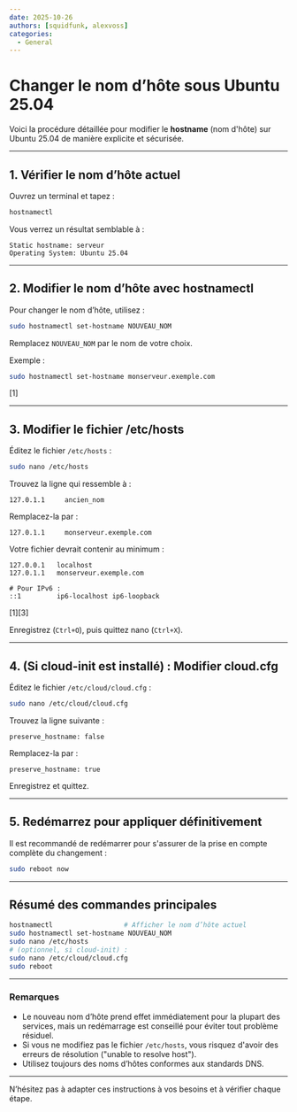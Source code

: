 ```yaml
---
date: 2025-10-26
authors: [squidfunk, alexvoss]
categories:
  - General
---
```


# Changer le nom d’hôte sous Ubuntu 25.04

Voici la procédure détaillée pour modifier le **hostname** (nom d'hôte) sur Ubuntu 25.04 de manière explicite et sécurisée.

---

<!-- more -->

## 1. Vérifier le nom d’hôte actuel

Ouvrez un terminal et tapez :

```bash
hostnamectl
```

Vous verrez un résultat semblable à :

```
Static hostname: serveur
Operating System: Ubuntu 25.04
```

---

## 2. Modifier le nom d’hôte avec hostnamectl

Pour changer le nom d’hôte, utilisez :

```bash
sudo hostnamectl set-hostname NOUVEAU_NOM
```

Remplacez `NOUVEAU_NOM` par le nom de votre choix.

Exemple :

```bash
sudo hostnamectl set-hostname monserveur.exemple.com
```
[1]

---

## 3. Modifier le fichier /etc/hosts

Éditez le fichier `/etc/hosts` :

```bash
sudo nano /etc/hosts
```

Trouvez la ligne qui ressemble à :

```
127.0.1.1     ancien_nom
```

Remplacez-la par :

```
127.0.1.1     monserveur.exemple.com
```

Votre fichier devrait contenir au minimum :

```
127.0.0.1   localhost
127.0.1.1   monserveur.exemple.com

# Pour IPv6 :
::1         ip6-localhost ip6-loopback
```
[1][3]

Enregistrez (`Ctrl+O`), puis quittez nano (`Ctrl+X`).

---

## 4. (Si cloud-init est installé) : Modifier cloud.cfg

Éditez le fichier `/etc/cloud/cloud.cfg` :

```bash
sudo nano /etc/cloud/cloud.cfg
```

Trouvez la ligne suivante :

```
preserve_hostname: false
```

Remplacez-la par :

```
preserve_hostname: true
```
Enregistrez et quittez.

---

## 5. Redémarrez pour appliquer définitivement

Il est recommandé de redémarrer pour s'assurer de la prise en compte complète du changement :

```bash
sudo reboot now
```

---

## Résumé des commandes principales

```bash
hostnamectl                  # Afficher le nom d’hôte actuel
sudo hostnamectl set-hostname NOUVEAU_NOM
sudo nano /etc/hosts
# (optionnel, si cloud-init) :
sudo nano /etc/cloud/cloud.cfg
sudo reboot
```

---

### Remarques

- Le nouveau nom d’hôte prend effet immédiatement pour la plupart des services, mais un redémarrage est conseillé pour éviter tout problème résiduel.
- Si vous ne modifiez pas le fichier `/etc/hosts`, vous risquez d'avoir des erreurs de résolution ("unable to resolve host").
- Utilisez toujours des noms d’hôtes conformes aux standards DNS.

---

N’hésitez pas à adapter ces instructions à vos besoins et à vérifier chaque étape.
